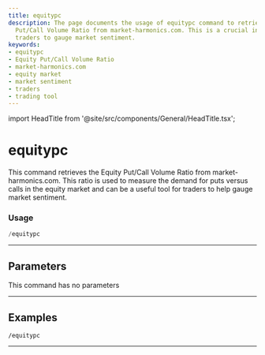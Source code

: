 ```yaml
---
title: equitypc
description: The page documents the usage of equitypc command to retrieve the Equity
  Put/Call Volume Ratio from market-harmonics.com. This is a crucial indicator for
  traders to gauge market sentiment.
keywords:
- equitypc
- Equity Put/Call Volume Ratio
- market-harmonics.com
- equity market
- market sentiment
- traders
- trading tool
---
```


import HeadTitle from '@site/src/components/General/HeadTitle.tsx';

<HeadTitle title="equitypc - Options - Telegram - Reference | OpenBB Bot Docs" />

# equitypc

This command retrieves the Equity Put/Call Volume Ratio from market-harmonics.com. This ratio is used to measure the demand for puts versus calls in the equity market and can be a useful tool for traders to help gauge market sentiment.

### Usage

```python wordwrap
/equitypc
```

---

## Parameters

This command has no parameters



---

## Examples

```
/equitypc
```
---
